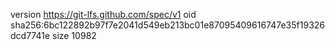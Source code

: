 version https://git-lfs.github.com/spec/v1
oid sha256:6bc122892b97f7e2041d549eb213bc01e87095409616747e35f19326dcd7741e
size 10982
